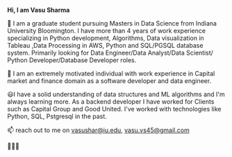 **Hi, I am Vasu Sharma**

🌱 I am a graduate student pursuing Masters in Data Science from Indiana University Bloomington. I have more than 4 years of work experience specializing in Python development, Algorithms, Data visualization in Tableau ,Data Processing in AWS, Python and SQL/PGSQL database system. Primarily looking for Data Engineer/Data Analyst/Data Scientist/ Python Developer/Database Developer roles.    

👀 I am an extremely motivated individual with work experience in Capital market and finance domain as a software developer and data engineer.

😃I have a solid understanding of data structures and ML algorithms and I'm always learning more. As a backend developer I have worked for Clients such as Capital Group and Good United. I've worked with technologies like Python, SQL, Pstgresql in the past.

📫 reach out to me on vasushar@iu.edu, vasu.vs45@gmail.com

👩🏻‍💻
